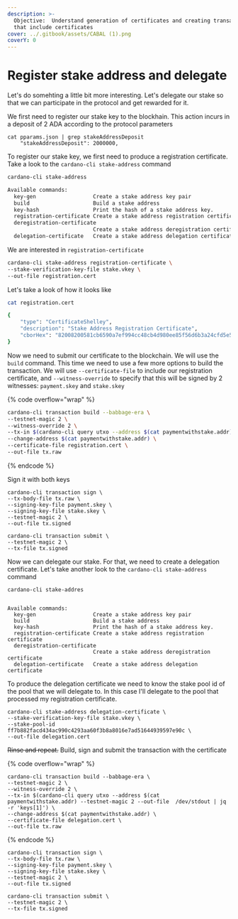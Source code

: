 ```yaml
---
description: >-
  Objective:  Understand generation of certificates and creating transactions
  that include certificates
cover: ../.gitbook/assets/CABAL (1).png
coverY: 0
---
```


# Register stake address and delegate

Let's do somehting a little bit more interesting. Let's delegate our stake so that we can participate in the protocol and get rewarded for it.&#x20;

We first need to register our stake key to the blockhain. This action incurs in a deposit of 2 ADA according to the protocol parameters&#x20;

```
cat pparams.json | grep stakeAddressDeposit
    "stakeAddressDeposit": 2000000,
```

To register our stake key, we first need to produce a registration certificate. Take a look to the `cardano-cli stake-address` command

```bash
cardano-cli stake-address

Available commands:
  key-gen                  Create a stake address key pair
  build                    Build a stake address
  key-hash                 Print the hash of a stake address key.
  registration-certificate Create a stake address registration certificate
  deregistration-certificate
                           Create a stake address deregistration certificate
  delegation-certificate   Create a stake address delegation certificate
```

We are interested in `registration-certificate`

```bash
cardano-cli stake-address registration-certificate \
--stake-verification-key-file stake.vkey \
--out-file registration.cert
```

Let's take a look of how it looks like

```bash
cat registration.cert

{
    "type": "CertificateShelley",
    "description": "Stake Address Registration Certificate",
    "cborHex": "82008200581cb6590a7ef994cc48cb4d980ee85f56d6b3a24cfd5e594cc644f761d9"
}
```

Now we need to submit our certificate to the blockchain. We will use the `build` command. This time we need to use a few more options to build the transaction. We will use `--certificate-file` to include our registration certificate, and `--witness-override` to specify that this will be signed by 2 witnesses: `payment.skey` and `stake.skey`

{% code overflow="wrap" %}
```bash
cardano-cli transaction build --babbage-era \
--testnet-magic 2 \
--witness-override 2 \
--tx-in $(cardano-cli query utxo --address $(cat paymentwithstake.addr) --testnet-magic 2 --out-file  /dev/stdout | jq -r 'keys[1]') \
--change-address $(cat paymentwithstake.addr) \
--certificate-file registration.cert \
--out-file tx.raw
```
{% endcode %}

Sign it with both keys

```
cardano-cli transaction sign \
--tx-body-file tx.raw \
--signing-key-file payment.skey \
--signing-key-file stake.skey \
--testnet-magic 2 \
--out-file tx.signed
```

```
cardano-cli transaction submit \
--testnet-magic 2 \
--tx-file tx.signed 
```

Now we can delegate our stake. For that, we need to create a delegation certificate. Let's take another look to the `cardano-cli stake-address` command

```
cardano-cli stake-addres


Available commands:
  key-gen                  Create a stake address key pair
  build                    Build a stake address
  key-hash                 Print the hash of a stake address key.
  registration-certificate Create a stake address registration certificate
  deregistration-certificate
                           Create a stake address deregistration certificate
  delegation-certificate   Create a stake address delegation certificate
```

To produce the delegation certificate we need to know the stake pool id of the pool that we will delegate to. In this case I'll delegate to the pool that processed my registration certificate.&#x20;

```
cardano-cli stake-address delegation-certificate \
--stake-verification-key-file stake.vkey \
--stake-pool-id ff7b882facd434ac990c4293aa60f3b8a8016e7ad51644939597e90c \
--out-file delegation.cert
```

~~Rinse and repeat.~~ Build, sign and submit the transaction with the certificate

{% code overflow="wrap" %}
```
cardano-cli transaction build --babbage-era \
--testnet-magic 2 \
--witness-override 2 \
--tx-in $(cardano-cli query utxo --address $(cat paymentwithstake.addr) --testnet-magic 2 --out-file  /dev/stdout | jq -r 'keys[1]') \
--change-address $(cat paymentwithstake.addr) \
--certificate-file delegation.cert \
--out-file tx.raw
```
{% endcode %}

```
cardano-cli transaction sign \
--tx-body-file tx.raw \
--signing-key-file payment.skey \
--signing-key-file stake.skey \
--testnet-magic 2 \
--out-file tx.signed
```

```
cardano-cli transaction submit \
--testnet-magic 2 \
--tx-file tx.signed 
```
